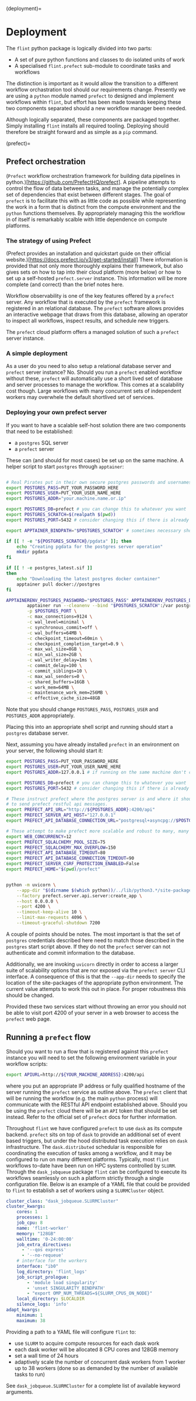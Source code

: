(deployment)=
# Deployment

The `flint` python package is logically divided into two parts:

- A set of pure python functions and classes to do isolated units of work
- A specialised `flint.prefect` sub-module to coordinate tasks and workflows

The distinction is important as it would allow the transition to a different workflow orchastration tool should our requirements change.
Presently we are using a `python` module named `prefect` to designed and implement workflows within `flint`, but effort has been made
towards keeping these two components separated should a new workflow manager been needed.

Although logically separated, these components are packaged together. Simply installing `flint` installs all required tooling. Deploying
should therefore be straight forward and as simple as a `pip` command.

(prefect)=
## Prefect orchestration

(`Prefect` workflow orchestration framework for building data pipelines in python.)[https://github.com/PrefectHQ/prefect].
A pipeline attempts to control the flow of data between tasks, and manage the potentially complex set of dependencies that exist
between different stages. The goal of `prefect` is to facilitate this with as little code as possible while representing the work
in a form that is distinct from the compute environment and the `python` functions themselves. By appropriately managing this
the workflow in of itself is remarkably scalble with little dependence on compute platforms.

### The strategy of using Prefect

(Prefect provides an installation and quickstart guide on their official website.)[https://docs.prefect.io/v3/get-started/install]
There information is provided that not only more thoroughly explains their framework, but also gives sets on how to tap into their
cloud platform (more below) or how to set up a self-hosted `prefect.server` instance. This information will be more complete (and
correct) than the brief notes here.

Workflow observability is one of the key features offered by a `prefect` server. Any workflow that is
executed by the `prefect` framework is registered in an relational database. The `prefect` software allows
provides an interactive webpage that draws from this database, allowing an operator to inspect all workflows,
inspect results, and schedule new triggers.

The `prefect` cloud platform offers a managed solution of such a `prefect` server instance.

### A simple deployment

As a user do you need to also setup a relational database server and `prefect` server instance? No. Should
you run a `prefect` enabled workflow without these, `prefect` will automatically use a short lived set of
database and server processes to manage the workflow. This comes at a scalability cost though. Large workflows
with many concurrent sets of independent workers may overwhele the default shortlived set of services.

### Deploying your own prefect server

If you want to have a scalable self-host solution there are two components that need to be established:

- a `postgres` SQL server
- a `prefect` server

These can (and should for most cases) be set up on the same machine. A helper script to start `postgres`
through `apptainer`:

```bash

# Real Pirates put in their own secure postgres passwords and usernames!!
export POSTGRES_PASS=PUT_YOUR_PASSWORD_HERE
export POSTGRES_USER=PUT_YOUR_USER_NAME_HERE
export POSTGRES_ADDR="your.machine.name.or.ip"

export POSTGRES_DB=prefect # you can change this to whatever you want
export POSTGRES_SCRATCH=$(realpath $(pwd))
export POSTGRES_PORT=5432 # consider changing this if there is already an attached service

export APPTAINER_BINDPATH="$POSTGRES_SCRATCH" # sometimes necessary should defaults be broken

if [[ ! -e "${POSTGRES_SCRATCH}/pgdata" ]]; then
    echo "Creating pgdata for the postgres server operation"
    mkdir pgdata
fi

if [[ ! -e postgres_latest.sif ]]
then
    echo "Downloading the latest postgres docker container"
    apptainer pull docker://postgres
fi

APPTAINERENV_POSTGRES_PASSWORD="$POSTGRES_PASS" APPTAINERENV_POSTGRES_DB="$POSTGRES_DB" APPTAINERENV_PGDATA="$POSTGRES_SCRATCH/pgdata" APPTAINER_POSTGRES_PORT="$POSTGRES_PORT" \
        apptainer run --cleanenv --bind "$POSTGRES_SCRATCH":/var postgres_latest.sif \
        -p $POSTGRES_PORT \
        -c max_connections=9124 \
        -c wal_level=minimal \
        -c synchronous_commit=off \
        -c wal_buffers=64MB \
        -c checkpoint_timeout=60min \
        -c checkpoint_completion_target=0.9 \
        -c max_wal_size=8GB \
        -c min_wal_size=2GB \
        -c wal_writer_delay=1ms \
        -c commit_delay=100 \
        -c commit_siblings=10 \
        -c max_wal_senders=0 \
        -c shared_buffers=16GB \
        -c work_mem=64MB \
        -c maintenance_work_mem=256MB \
        -c effective_cache_size=48GB
```

Note that you should change `POSTGRES_PASS`, `POSTGRES_USER` and `POSTGRES_ADDR` appropriately.

Placing this into an appropriate shell script and running should start a `postgres` database server.

Next, assuming you have already installed `prefect` in an environment on your server, the following
should start it:

```bash
export POSTGRES_PASS=PUT_YOUR_PASSWORD_HERE
export POSTGRES_USER=PUT_YOUR_USER_NAME_HERE
export POSTGRES_ADDR=127.0.0.1 # if running on the same machine don't change

export POSTGRES_DB=prefect # you can change this to whatever you want
export POSTGRES_PORT=5432 # consider changing this if there is already an attached service

# These instruct prefect where the postgres server is and where it should expect
# to send prefect restful api messages.
export PREFECT_API_URL="http://${POSTGRES_ADDR}:4200/api"
export PREFECT_SERVER_API_HOST="127.0.0.1"
export PREFECT_API_DATABASE_CONNECTION_URL="postgresql+asyncpg://$POSTGRES_USER:$POSTGRES_PASS@$POSTGRES_ADDR:5432/$POSTGRES_DB"

# These attempt to make prefect more scalable and robust to many, many workers
export WEB_CONCURRENCY=12
export PREFECT_SQLALCHEMY_POOL_SIZE=75
export PREFECT_SQLALCHEMY_MAX_OVERFLOW=150
export PREFECT_API_DATABASE_TIMEOUT=80
export PREFECT_API_DATABASE_CONNECTION_TIMEOUT=90
export PREFECT_SERVER_CSRF_PROTECTION_ENABLED=False
export PREFECT_HOME="$(pwd)/prefect"


python -m uvicorn \
    --app-dir "$(dirname $(which python))/../lib/python3.*/site-packages" \
    --factory prefect.server.api.server:create_app \
    --host 0.0.0.0 \
    --port 4200 \
    --timeout-keep-alive 10 \
    --limit-max-requests 4096 \
    --timeout-graceful-shutdown 7200

```

A couple of points should be notes. The most important is that the set of `postgres` credentials described here need to
match those described in the `postgres` start script above. If they do not the `prefect` server can not authenticate and
commit information to the database.

Additionally, we are invoking `uvicorn` directly in order to access a larger suite of scalability options that are
nor exposed via the `prefect server` CLI interface. A consequence of this is that the `--app-dir` needs to specify
the location of the site-packages of the appropriate python environment. The current value attempts to work this
out in place. For proper robustness this should be changed.

Provided these two services start without throwing an error you should not be able to visit port 4200 of your
server in a web browser to access the `prefect` web page.

## Running a `prefect` flow

Should you want to run a flow that is registered against this `prefect` instance you will need to set the following environment variable in your workflow scripts:

```bash
export APIURL=http://${YOUR_MACHINE_ADDRESS}:4200/api
```

where you put an appropriate IP address or fully qualified hostname of the server running the `prefect` service
as outline above. The `prefect` client that will be running the workflow (e.g. the main `python` process) will communicate with the RESTful API endpoint established above. Should you be using the `prefect` cloud there will be an `API` token that should be set instead. Refer to the official set of `prefect` docs for further information.

Throughout `flint` we have configured `prefect` to use `dask` as its compute backend. `prefect` sits on top of `dask` to provide an additional set of event based triggers, but under the hood distributed task execution relies on `dask` infrastructure. The `dask.distributed` schedular is responsible for coordinating the execution of tasks among a workflow, and it may be configured to run on many different platforms. Typically, most `flint` workflows to-date have been run on HPC systems controlled by `SLURM`. Through the `dask_jobqueue` package `flint` can be configured to execute its workflows seamlessly on such a platform strictly through a single configuration file.  Below is an example of a YAML file that could be provided to `flint` to establish a set of workers using a `SLURMCluster` object.

```yaml
cluster_class: "dask_jobqueue.SLURMCluster"
cluster_kwargs:
    cores: 1
    processes: 1
    job_cpu: 8
    name: 'flint-worker'
    memory: "128GB"
    walltime: '0-24:00:00'
    job_extra_directives:
      - '--qos express'
      - '--no-requeue'
    # interface for the workers
    interface: "ib0"
    log_directory: 'flint_logs'
    job_script_prologue:
        - 'module load singularity'
        - 'unset SINGULARITY_BINDPATH'
        - "export OMP_NUM_THREADS=${SLURM_CPUS_ON_NODE}"
    local_directory: $LOCALDIR
    silence_logs: 'info'
adapt_kwargs:
    minimum: 1
    maximum: 38
```

Providing a path to a YAML file will configure `flint` to:

- use `SLURM` to acquire compute resources for each dask work
- each dask worker will be allocated 8 CPU cores and 128GB memory
- set a wall time of 24 hours
- adaptively scale the number of concurrent dask workers from 1 worker up to 38 workers (done so as demanded by the number of available tasks to run)

See `dask_jobqueue.SLURMCluster` for a complete list of available keyword arguments.
